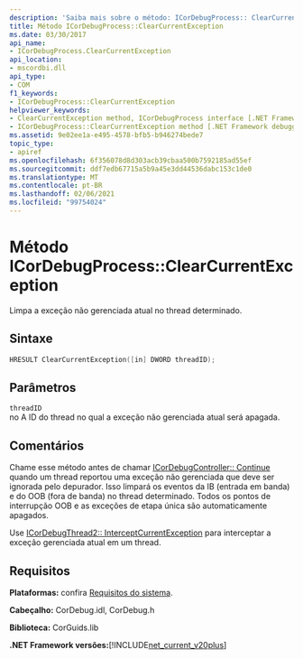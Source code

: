 ```yaml
---
description: 'Saiba mais sobre o método: ICorDebugProcess:: ClearCurrentException'
title: Método ICorDebugProcess::ClearCurrentException
ms.date: 03/30/2017
api_name:
- ICorDebugProcess.ClearCurrentException
api_location:
- mscordbi.dll
api_type:
- COM
f1_keywords:
- ICorDebugProcess::ClearCurrentException
helpviewer_keywords:
- ClearCurrentException method, ICorDebugProcess interface [.NET Framework debugging]
- ICorDebugProcess::ClearCurrentException method [.NET Framework debugging]
ms.assetid: 9e02ee1a-e495-4578-bfb5-b946274bede7
topic_type:
- apiref
ms.openlocfilehash: 6f356078d8d303acb39cbaa500b7592185ad55ef
ms.sourcegitcommit: ddf7edb67715a5b9a45e3dd44536dabc153c1de0
ms.translationtype: MT
ms.contentlocale: pt-BR
ms.lasthandoff: 02/06/2021
ms.locfileid: "99754024"
---
```

# <a name="icordebugprocessclearcurrentexception-method"></a>Método ICorDebugProcess::ClearCurrentException

Limpa a exceção não gerenciada atual no thread determinado.  
  
## <a name="syntax"></a>Sintaxe  
  
```cpp  
HRESULT ClearCurrentException([in] DWORD threadID);  
```  
  
## <a name="parameters"></a>Parâmetros  

 `threadID`  
 no A ID do thread no qual a exceção não gerenciada atual será apagada.  
  
## <a name="remarks"></a>Comentários  

 Chame esse método antes de chamar [ICorDebugController:: Continue](icordebugcontroller-continue-method.md) quando um thread reportou uma exceção não gerenciada que deve ser ignorada pelo depurador. Isso limpará os eventos da IB (entrada em banda) e do OOB (fora de banda) no thread determinado. Todos os pontos de interrupção OOB e as exceções de etapa única são automaticamente apagados.  
  
 Use [ICorDebugThread2:: InterceptCurrentException](icordebugthread2-interceptcurrentexception-method.md) para interceptar a exceção gerenciada atual em um thread.  
  
## <a name="requirements"></a>Requisitos  

 **Plataformas:** confira [Requisitos do sistema](../../get-started/system-requirements.md).  
  
 **Cabeçalho:** CorDebug.idl, CorDebug.h  
  
 **Biblioteca:** CorGuids.lib  
  
 **.NET Framework versões:**[!INCLUDE[net_current_v20plus](../../../../includes/net-current-v20plus-md.md)]
